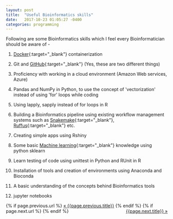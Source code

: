 ```yaml
---
layout: post
title:  "Useful Bioinformatics skills"
date:   2017-10-23 01:05:27 -0400
categories: programming
---
```

Following are some Bioinformatics skills which I feel every Bioinformatician should be aware of -

1. [Docker](https://docker-curriculum.com/){:target="_blank"} containerization

2. Git and [GitHub](https://guides.github.com/activities/hello-world/){:target="_blank"} (Yes, these are two different things)

3. Proficiency with working in a cloud environment (Amazon Web services, Azure)

4. Pandas and NumPy in Python, to use the concept of 'vectorization' instead of using 'for' loops while coding

5. Using lapply, sapply instead of for loops in R

6. Building a Bioinformatics pipeline using existing workflow management systems such as [Snakemake](http://slowkow.com/notes/snakemake-tutorial/){:target="_blank"}, [Ruffus](http://www.ruffus.org.uk/){:target="_blank"} etc.

7. Creating simple apps using Rshiny

8. Some basic [Machine learning](https://www.coursera.org/learn/machine-learning){:target="_blank"} knowledge using python sklearn

9. Learn testing of code using unittest in Python and RUnit in R

10. Installation of tools and creation of environments using Anaconda and Bioconda

11. A basic understanding of the concepts behind Bioinformatics tools

12. jupyter notebooks




<div class="Previous-next">
  {% if page.previous.url %}
    <a class="previous" href="{{page.previous.url}}">&laquo; {{page.previous.title}}</a>
  {% endif %}
  {% if page.next.url %}
    <a class="next" style="float:right" href="{{page.next.url}}">{{page.next.title}} &raquo;</a>
  {% endif %}
</div>
